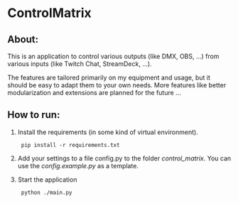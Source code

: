 # ControlMatrix

## About:

This is an application to control various outputs (like DMX, OBS, ...) from various
inputs (like Twitch Chat, StreamDeck, ...).

The features are tailored primarily on my equipment and usage, but it should be easy
to adapt them to your own needs. More features like better modularization and
extensions are planned for the future ... 

## How to run:

1. Install the requirements (in some kind of virtual environment).

        pip install -r requirements.txt

2. Add your settings to a file config.py to the folder _control_matrix_. 
   You can use the _config.example.py_ as a template.
3. Start the application

        python ./main.py


